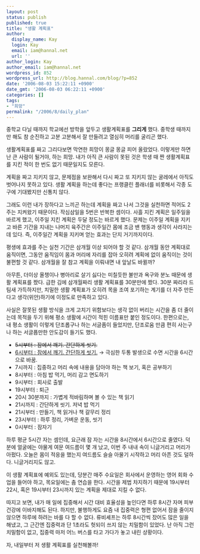 ```yaml
---
layout: post
status: publish
published: true
title: "생활 계획표"
author:
  display_name: Kay
  login: Kay
  email: iam@hannal.net
  url: ''
author_login: Kay
author_email: iam@hannal.net
wordpress_id: 852
wordpress_url: http://blog.hannal.com/blog/?p=852
date: '2006-08-03 15:22:11 +0900'
date_gmt: '2006-08-03 06:22:11 +0900'
categories: []
tags:
- "희망"
permalink: "/2006/8/daily_plan"
---
```

<p>중학교 다닐 때까지 학교에선 방학을 앞두고 생활계획표를 <strong>그리게</strong> 했다. 중학생 때까지만 해도 참 순진하고 고분 고분해서 잘 만들려고 열심히 머리를 굴리곤 했다.</p>
<p>생활계획표를 짜고 그리다보면 막연한 희망이 몽글 몽글 피어 올랐었다. 이렇게만 하면 난 큰 사람이 될거야, 하는 희망. 내가 아직 큰 사람이 못된 것은 학생 때 짠 생활계획표를 지킨 적이 한 번도 없기 때문일지도 모른다.</p>
<p>계획을 짜고 지키지 않고, 문제점을 보완해서 다시 짜고 또 지키지 않는 굴레에서 아직도 벗어나지 못하고 있다. 생활 계획을 하는데 좋다는 프랭클린 플래너를 비롯해서 각종 도구에 기대봤지만 신통치 않다.</p>
<p>그래도 이런 내가 장하다고 느끼곤 하는데 계획을 짜고 나서 그것을 실천하면 적어도 2주는 지켜왔기 때문이다. 작심삼일을 5번은 반복한 셈이다. 사흘 지킨 계획은 일주일을 바르게 했고, 이주일 지킨 계획은 두달 정도는 바르게 했다. 문제는 이주일 계획을 지키고 바른 기간을 지내는 나머지 육주간은 이주일간 몸에 조금 밴 행동과 생각이 사라지는데 있다. 즉, 이주일간 계획을 지키며 얻는 효과는 단지 거기까지이다.</p>
<p>평생에 효과를 주는 실천 기간은 삼개월 이상 되어야 할 것 같다. 삼개월 동안 계획대로 움직이면, 그동안 움직임이 몸과 머리에 자리를 잡아 오히려 계획에 없이 움직이는 것이 불편할 것 같다. 삼개월을 잘 참고 계획을 이뤄내면 내 앞날도 바뀔까?</p>
<p>아무튼, 더이상 올챙이나 병아리로 살기 싫다는 미칠듯한 불만과 욕구와 분노 때문에 생활 계획표를 짰다. 급한 김에 삼개월짜리 생활 계획표를 30분만에 짰다. 30분 짜리라 드팀새 가득하지만, 치밀한 생활 계획표가 오히려 목을 조여 포기하는 계기를 더 자주 만든다고 생각(위안)하기에 이정도로 만족하고 있다.</p>
<p>사실은 잘못된 생활 방식을 크게 고치기 위함보다는 생각 없이 버리는 시간을 좀 더 줄이는데 목적을 두기 위해 평소 생활에 시간이 적힌 이름표만 붙인 정도이다. 한편으로는, 내 평소 생활이 이렇게 단조롭구나 하는 서글픔이 들었지만, 단조로움 만큼 편히 사는구나 하는 서글픔만한 안도감이 들기도 했다.</p>
<ul>
<li><del datetime="2006-08-04T03:04:30+00:00">5시부터 : 잠에서 깨기. 간단하게 씻기.</del></li>
<li><ins datetime="2006-08-04T03:04:30+00:00">6시부터 : 잠에서 깨기. 간단하게 씻기.</ins> → 극심한 두통 발생으로 수면 시간을 6시간으로 바꿈.</li>
<li>7시까지 : 집중하고 머리 속에 내용을 담아야 하는 책 보기, 혹은 공부하기</li>
<li>8시부터 : 아침 밥 먹기, 머리 감고 면도하기</li>
<li>9시부터 : 회사로 출발</li>
<li>19시부터 : 퇴근</li>
<li>20시 30분까지 : 가볍게 적바림하며 볼 수 있는 책 읽기</li>
<li>21시까지 : 간단하게 씻기. 저녁 밥 먹기</li>
<li>21시부터 : 만들기, 책 읽거나 책 갈무리 정리</li>
<li>23시부터 : 하루 정리, 가벼운 운동, 씻기</li>
<li>0시부터 : 잠자기</li>
</ul>
<p>하루 평균 5시간 자는 셈인데, 요근래 잠 자는 시간을 8시간에서 6시간으로 줄였다. 덕분에 얼굴에는 야물게 여문 여드름이 몇 개 났고, 이번 주 내내 속이 니글거리고 머리가 아펐다. 오늘은 몸이 적응을 했는지 여드름도 슬슬 아물기 시작하고 머리 아픈 것도 덜하다. 니글거리지도 않고.</p>
<p>이 생활 계획표에 예외도 있는데, 당분간 매주 수요일은 회사에서 운영하는 영어 회화 수업을 들어야 하고, 목요일에는 춤 연습을 한다. 시간을 제법 차지하기 때문에 19시부터 22시, 혹은 19시부터 23시까지 있는 계획을 제대로 지킬 수 없다.</p>
<p>따지고 보면, 내가 매 일에 집중해서 시간 대비 효율성을 높인다면 하루 8시간 자며 피부 건강에 이바지해도 된다. 하지만, 불행하게도 요즘 내 집중력은 형편 없어서 잠을 줄이지 않으면 하루에 하려는 바를 다 할 수 없다. 류비셰프는 하루 8시간씩 잤어도 많은 일을 해냈고, 그 근간엔 집중력과 단 1초라도 헛되이 쓰지 않는 치밀함이 있었다. 난 아직 그런 치밀함이 없고, 집중력 마저 어느 버스를 타고 가다가 놓고 내린 상황이다.</p>
<p>자, 내일부터 저 생활 계획표를 실천해볼까!</p>

